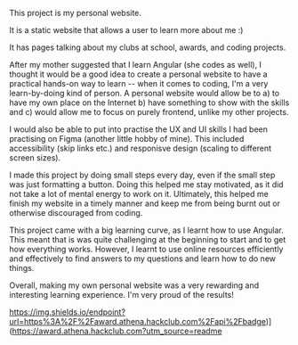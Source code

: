 This project is my personal website.

It is a static website that allows a user to learn more about me :)

It has pages talking about my clubs at school, awards, and coding projects.

After my mother suggested that I learn Angular (she codes as well), I thought it would be a good idea to create a personal website to have a practical hands-on way to learn -- when it comes to coding, I'm a very learn-by-doing kind of person.
A personal website would allow be to a) to have my own place on the Internet b) have something to show with the skills and c) would allow me to focus on purely frontend, unlike my other projects. 

I would also be able to put into practise the UX and UI skills I had been practising on Figma (another little hobby of mine). This included accessibility (skip links etc.) and responisve design (scaling to different screen sizes).

I made this project by doing small steps every day, even if the small step was just formatting a button. Doing this helped me stay motivated, as it did not take a lot of mental energy to work on it. Ultimately, this helped me finish my website in a timely manner and keep me from being burnt out or otherwise discouraged from coding. 

This project came with a big learning curve, as I learnt how to use Angular. 
This meant that is was quite challenging at the beginning to start and to get how everything works. However, I learnt to use online resources efficiently and effectively to find answers to my questions and learn how to do new things. 

Overall, making my own personal website was a very rewarding and interesting learning experience. I'm very proud of the results!

https://img.shields.io/endpoint?url=https%3A%2F%2Faward.athena.hackclub.com%2Fapi%2Fbadge)](https://award.athena.hackclub.com?utm_source=readme
